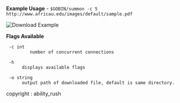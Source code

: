 **Example Usage** - `$GOBIN/summon -c 5 http://www.africau.edu/images/default/sample.pdf`

![Download Example](https://s9.gifyu.com/images/summon.gif)

**Flags Available**

     -c int
    	     number of concurrent connections
          
     -h
          displays available flags
          
     -o string
          output path of downloaded file, default is same directory.

copyright : ability_rush

